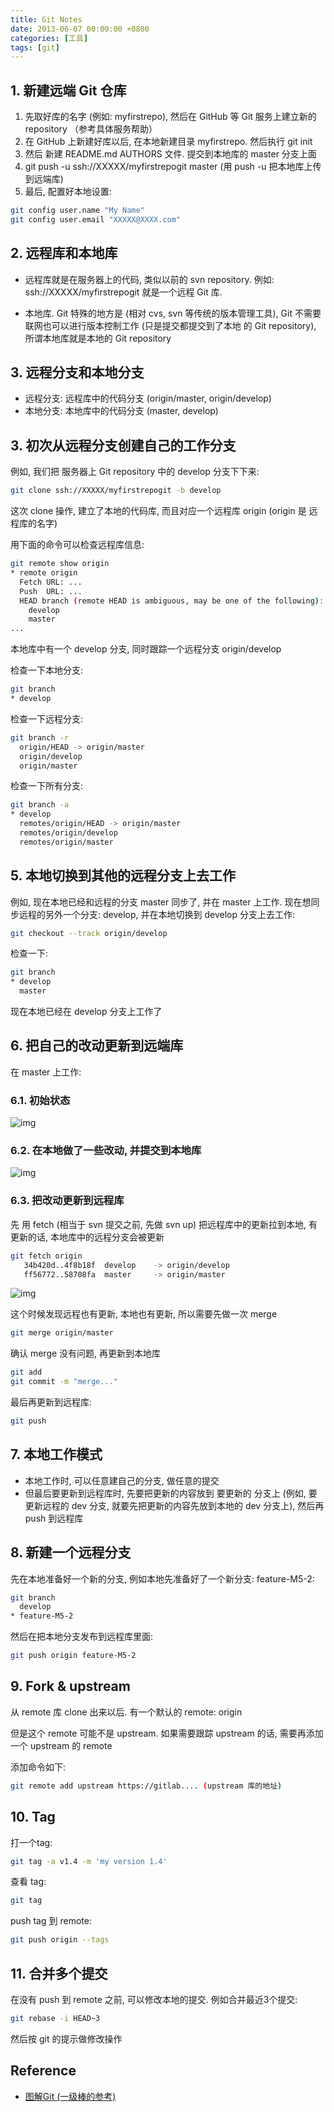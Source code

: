 ```yaml
---
title: Git Notes
date: 2013-06-07 00:00:00 +0800
categories: [工具]
tags: [git]
---
```


## 1. 新建远端 Git 仓库

1. 先取好库的名字 (例如: myfirstrepo), 然后在 GitHub 等 Git 服务上建立新的 repository （参考具体服务帮助）
1. 在 GitHub 上新建好库以后, 在本地新建目录 myfirstrepo. 然后执行 git init
1. 然后 新建 README.md AUTHORS 文件. 提交到本地库的 master 分支上面
1. git push -u ssh://XXXXX/myfirstrepogit master (用 push -u 把本地库上传到远端库)
1. 最后, 配置好本地设置:

```bash
git config user.name "My Name"
git config user.email "XXXXX@XXXX.com"
```

## 2. 远程库和本地库

* 远程库就是在服务器上的代码, 类似以前的 svn repository. 例如: ssh://XXXXX/myfirstrepogit 就是一个远程 Git 库.

* 本地库. Git 特殊的地方是 (相对 cvs, svn 等传统的版本管理工具), Git 不需要联网也可以进行版本控制工作 (只是提交都提交到了本地 的 Git repository), 所谓本地库就是本地的 Git repository

## 3. 远程分支和本地分支

* 远程分支: 远程库中的代码分支 (origin/master, origin/develop)
* 本地分支: 本地库中的代码分支 (master, develop)

## 3. 初次从远程分支创建自己的工作分支

例如, 我们把 服务器上 Git repository 中的 develop 分支下下来:

```bash
git clone ssh://XXXXX/myfirstrepogit -b develop
```

这次 clone 操作, 建立了本地的代码库, 而且对应一个远程库 origin (origin 是 远程库的名字)

用下面的命令可以检查远程库信息:

```bash
git remote show origin
* remote origin
  Fetch URL: ...
  Push  URL: ...
  HEAD branch (remote HEAD is ambiguous, may be one of the following):
    develop
    master
...
```

本地库中有一个 develop 分支, 同时跟踪一个远程分支 origin/develop

检查一下本地分支:

```bash
git branch
* develop
```

检查一下远程分支:

```bash
git branch -r
  origin/HEAD -> origin/master
  origin/develop
  origin/master
```

检查一下所有分支:

```bash
git branch -a
* develop
  remotes/origin/HEAD -> origin/master
  remotes/origin/develop
  remotes/origin/master
```

## 5. 本地切换到其他的远程分支上去工作

例如, 现在本地已经和远程的分支 master 同步了, 并在 master 上工作. 现在想同步远程的另外一个分支: develop, 并在本地切换到 develop 分支上去工作:

```bash
git checkout --track origin/develop
```

检查一下:

```bash
git branch
* develop
  master
```

现在本地已经在 develop 分支上工作了

## 6. 把自己的改动更新到远端库

在 master 上工作:

### 6.1. 初始状态

![img](https://lh6.googleusercontent.com/-EhKc1ckeGGM/UbGLaESPgvI/AAAAAAAAABA/eFWePT_SkUk/w500-h483-no/2013.06.07.0001.png)

### 6.2. 在本地做了一些改动, 并提交到本地库

![img](https://lh3.googleusercontent.com/-H1XQ1WNpCmA/UbGQeoIt9bI/AAAAAAAAACM/lAmwMEwpO1M/w500-h363-no/2013.06.07.0002.png)

### 6.3. 把改动更新到远程库

先 用 fetch (相当于 svn 提交之前, 先做 svn up) 把远程库中的更新拉到本地, 有更新的话, 本地库中的远程分支会被更新

```bash
git fetch origin
   34b420d..4f8b18f  develop    -> origin/develop
   ff56772..58708fa  master     -> origin/master
```

![img](https://lh6.googleusercontent.com/-EhKc1ckeGGM/UbGLaESPgvI/AAAAAAAAABA/eFWePT_SkUk/w500-h483-no/2013.06.07.0001.png)

这个时候发现远程也有更新, 本地也有更新, 所以需要先做一次 merge

```bash
git merge origin/master
```

确认 merge 没有问题, 再更新到本地库

```bash
git add
git commit -m "merge..."
```

最后再更新到远程库:

```bash
git push
```

## 7. 本地工作模式

* 本地工作时, 可以任意建自己的分支, 做任意的提交
* 但最后要更新到远程库时, 先要把更新的内容放到 要更新的 分支上 (例如, 要更新远程的 dev 分支, 就要先把更新的内容先放到本地的 dev 分支上), 然后再 push 到远程库

## 8. 新建一个远程分支

先在本地准备好一个新的分支, 例如本地先准备好了一个新分支: feature-M5-2:

```bash
git branch
  develop
* feature-M5-2
```

然后在把本地分支发布到远程库里面:

```bash
git push origin feature-M5-2
```

## 9. Fork & upstream

从 remote 库 clone 出来以后. 有一个默认的 remote: origin

但是这个 remote 可能不是 upstream. 如果需要跟踪 upstream 的话, 需要再添加一个 upstream 的 remote

添加命令如下:

```bash
git remote add upstream https://gitlab.... (upstream 库的地址)
```

## 10. Tag

打一个tag:

```bash
git tag -a v1.4 -m 'my version 1.4'
```

查看 tag:

```bash
git tag
```

push tag 到 remote:

```bash
git push origin --tags
```

## 11. 合并多个提交

在没有 push 到 remote 之前, 可以修改本地的提交. 例如合并最近3个提交:

```bash
git rebase -i HEAD~3
```

然后按 git 的提示做修改操作

## Reference

* [图解Git (一级棒的参考)](http://marklodato.github.io/visual-git-guide/index-zh-cn.html)
